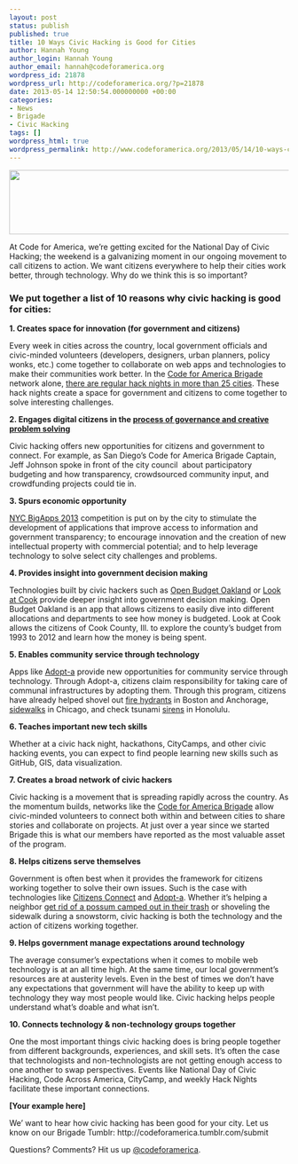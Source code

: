 ```yaml
---
layout: post
status: publish
published: true
title: 10 Ways Civic Hacking is Good for Cities
author: Hannah Young
author_login: Hannah Young
author_email: hannah@codeforamerica.org
wordpress_id: 21878
wordpress_url: http://codeforamerica.org/?p=21878
date: 2013-05-14 12:50:54.000000000 +00:00
categories:
- News
- Brigade
- Civic Hacking
tags: []
wordpress_html: true
wordpress_permalink: http://www.codeforamerica.org/2013/05/14/10-ways-civic-hacking-is-good-for-cities/
---
```


<p dir="ltr"><a href="http://codeforamerica.org/wp-content/uploads/2013/05/logo2.png"><img alt="" class="alignleft size-full wp-image-21894" height="116" src="http://codeforamerica.org/wp-content/uploads/2013/05/logo2.png" title="logo" width="615"/></a></p>
<p dir="ltr">At Code for America, we’re getting excited for the National Day of Civic Hacking; the weekend is a galvanizing moment in our ongoing movement to call citizens to action. We want citizens everywhere to help their cities work better, through technology. Why do we think this is so important?</p>
<h3>We put together a list of 10 reasons why civic hacking is good for cities:</h3>
<p dir="ltr"><strong>1. Creates space for innovation (for government and citizens)</strong></p>
<p dir="ltr">Every week in cities across the country, local government officials and civic-minded volunteers (developers, designers, urban planners, policy wonks, etc.) come together to collaborate on web apps and technologies to make their communities work better. In the <a href="http://brigade.codeforamerica.org">Code for America Brigade</a> network alone, <a href="http://brigade.codeforamerica.org/forums">there are regular hack nights in more than 25 cities</a>. These hack nights create a space for government and citizens to come together to solve interesting challenges.</p>
<p dir="ltr"><strong>2. Engages digital citizens in the <a href="http://codeforamerica.org/2013/02/27/code-across-san-diego/">process of governance and creative problem solving</a></strong></p>
<p dir="ltr">Civic hacking offers new opportunities for citizens and government to connect. For example, as San Diego’s Code for America Brigade Captain, Jeff Johnson spoke in front of the city council  about participatory budgeting and how transparency, crowdsourced community input, and crowdfunding projects could tie in.</p>
<p dir="ltr"><strong>3. Spurs economic opportunity</strong></p>
<p dir="ltr"><a href="http://nycbigapps.com/">NYC BigApps 2013</a> competition is put on by the city to stimulate the development of applications that improve access to information and government transparency; to encourage innovation and the creation of new intellectual property with commercial potential; and to help leverage technology to solve select city challenges and problems.</p>
<p dir="ltr"><strong>4. Provides insight into government decision making</strong></p>
<p dir="ltr">Technologies built by civic hackers such as <a href="http://openbudgetoakland.org/">Open Budget Oakland</a> or <a href="http://lookatcook.com/">Look at Cook</a> provide deeper insight into government decision making. Open Budget Oakland is an app that allows citizens to easily dive into different allocations and departments to see how money is budgeted. Look at Cook allows the citizens of Cook County, Ill. to explore the county’s budget from 1993 to 2012 and learn how the money is being spent.</p>
<p dir="ltr"><strong>5. Enables community service through technology</strong></p>
<p dir="ltr">Apps like <a href="http://adoptahydrant.org/">Adopt-a</a> provide new opportunities for community service through technology. Through Adopt-a, citizens claim responsibility for taking care of communal infrastructures by adopting them. Through this program, citizens have already helped shovel out <a href="http://adoptahydrant.org/">fire hydrants</a> in Boston and Anchorage, <a href="http://www.adoptasidewalk.org/">sidewalks</a> in Chicago, and check tsunami <a href="http://sirens.honolulu.gov/">sirens</a> in Honolulu.</p>
<p dir="ltr"><strong>6. Teaches important new tech skills</strong></p>
<p dir="ltr">Whether at a civic hack night, hackathons, CityCamps, and other civic hacking events, you can expect to find people learning new skills such as GitHub, GIS, data visualization.</p>
<p dir="ltr"><strong>7. Creates a broad network of civic hackers</strong></p>
<p dir="ltr">Civic hacking is a movement that is spreading rapidly across the country. As the momentum builds, networks like the <a href="https://groups.google.com/a/codeforamerica.org/forum/#!forum/brigade">Code for America Brigade</a> allow civic-minded volunteers to connect both within and between cities to share stories and collaborate on projects. At just over a year since we started Brigade this is what our members have reported as the most valuable asset of the program.</p>
<p dir="ltr"><strong>8. Helps citizens serve themselves</strong></p>
<p dir="ltr">Government is often best when it provides the framework for citizens working together to solve their own issues. Such is the case with technologies like <a href="http://www.cityofboston.gov/doit/apps/citizensconnect.asp">Citizens Connect</a> and <a href="http://adoptahydrant.org/">Adopt-a</a>. Whether it’s helping a neighbor <a href="http://www.ted.com/talks/jennifer_pahlka_coding_a_better_government.html">get rid of a possum camped out in their trash</a> or shoveling the sidewalk during a snowstorm, civic hacking is both the technology and the action of citizens working together.</p>
<p dir="ltr"><strong>9. Helps government manage expectations around technology</strong></p>
<p dir="ltr">The average consumer’s expectations when it comes to mobile web technology is at an all time high. At the same time, our local government’s resources are at austerity levels. Even in the best of times we don’t have any expectations that government will have the ability to keep up with technology they way most people would like. Civic hacking helps people understand what’s doable and what isn’t.</p>
<p dir="ltr"><strong>10. Connects technology &amp; non-technology groups together</strong></p>
<p dir="ltr">One the most important things civic hacking does is bring people together from different backgrounds, experiences, and skill sets. It’s often the case that technologists and non-technologists are not getting enough access to one another to swap perspectives. Events like National Day of Civic Hacking, Code Across America, CityCamp, and weekly Hack Nights facilitate these important connections.</p>
<p dir="ltr"><strong>[Your example here]</strong></p>
<p dir="ltr">We’ want to hear how civic hacking has been good for your city. Let us know on our Brigade Tumblr: http://codeforamerica.tumblr.com/submit</p>
<p dir="ltr">Questions? Comments? Hit us up <a href="http://twitter.com/codeforamerica" target="_blank">@codeforamerica</a>.</p>
